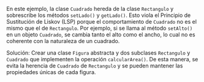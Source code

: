 
En este ejemplo, la clase `Cuadrado` hereda de la clase `Rectangulo` y sobrescribe los métodos `setLado()` y `getLado()`. Esto viola el Principio de Sustitución de Liskov (LSP) porque el comportamiento de `Cuadrado` no es el mismo que el de `Rectangulo`. Por ejemplo, si se llama al método `setAlto()` en un objeto `Cuadrado`, se cambia tanto el alto como el ancho, lo cual no es coherente con la naturaleza de un cuadrado.

Solución: Crear una clase `Figura` abstracta y dos subclases `Rectangulo` y `Cuadrado` que implementen la operación `calcularArea()`. De esta manera, se evita la herencia de `Cuadrado` de `Rectangulo` y se pueden mantener las propiedades únicas de cada figura.
